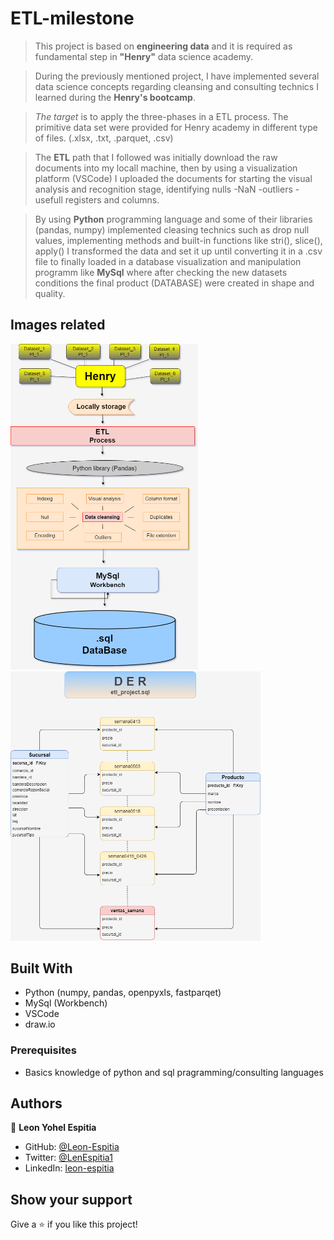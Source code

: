 # ETL-milestone
> This project is based on **engineering data** and it is required as fundamental step in **"Henry"** data science academy.

> During the previously mentioned project, I have implemented several data science concepts regarding cleansing and consulting technics I learned during the **Henry's bootcamp**.

> *The target* is to apply the three-phases in a ETL process. The primitive data set were provided for Henry academy in different type of files. (.xlsx, .txt, .parquet, .csv)

> The **ETL** path that I followed was initially download the raw documents into my locall machine, then by using a visualization platform (VSCode) I uploaded the documents for starting the visual analysis and recognition stage, identifying nulls -NaN -outliers -usefull  registers and columns. 

> By using **Python** programming language and some of their libraries (pandas, numpy) implemented cleasing technics such as drop null values, implementing methods and built-in functions like stri(), slice(), apply() I transformed the data and set it up until converting it in a .csv file to finally loaded in a database visualization and manipulation programm like **MySql** where after checking the new datasets conditions the final product (DATABASE) were created in shape and quality.

## Images related

<img src="img/ETL.png" width = 300>       <img src="img/DER.png" width = 400><br>

## Built With

- Python (numpy, pandas, openpyxls, fastparqet)
- MySql (Workbench)
- VSCode
- draw.io

### Prerequisites

- Basics knowledge of python and sql pragramming/consulting languages


## Authors

👤 **Leon Yohel Espitia**

- GitHub: [@Leon-Espitia](https://github.com/Leon-Espitia)
- Twitter: [@LenEspitia1](https://twitter.com/LenEspitia1)
- LinkedIn: [leon-espitia](https://www.linkedin.com/in/leon-espitia/)


## Show your support

Give a ⭐️ if you like this project!

